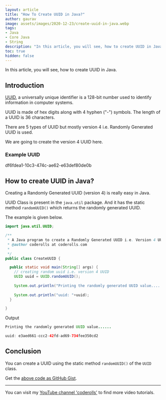 ```yaml
---
layout: article
title: "How To Create UUID in Java?"
author: gaurav
image: assets/images/2020-12-23/create-uuid-in-java.webp
tags:
- Java
- Core Java
- String
description: "In this article, you will see, how to create UUID in Java."
toc: true
hidden: false
---
```


In this article, you will see, how to create UUID in Java.

## Introduction

[UUID](https://coderolls.com/uuid-in-java/), a universally unique identifier is a 128-bit number used to identify information in computer systems.

UUID is made of hex digits along with 4 hyphen ("-") symbols. The length of a UUID is 36 characters.

There are 5 types of UUID but mostly version 4 i.e. Randomly Generated UUID is used.

We are going to create the version 4 UUID here.

### Example UUID

df6fdea1-10c3-474c-ae62-e63def80de0b

## How to create UUID in Java?

Creating a Randomly Generated UUID (version 4) is really easy in Java.

UUID Class is present in  the `java.util` package. And it has the static method `randomUUID()` which returns the randomly generated UUID.

The example is given below.

```java
import java.util.UUID;

/**
 * A Java program to create a Randomly Generated UUID i.e. Version 4 UUID
 * @author coderolls at coderolls.com
 *
 */
public class CreateUUID {

  public static void main(String[] args) {
    // creating random uuid i.e. version 4 UUID
    UUID uuid = UUID.randomUUID();
    
    System.out.println("Printing the randomly generated UUID value......\n");
    
    System.out.println("uuid: "+uuid);
  }

}

```
Output
```java
Printing the randomly generated UUID value......

uuid: e3aed661-ccc2-42fd-ad69-734fee350cd2

```
## Conclusion

You can create a UUID using the static method `randomUUID()` of the `UUID` class.

Get the [above code as GitHub Gist](https://gist.github.com/gauravkukade/395f314c549969bd300d72c7e032dbcb).

--------

You can visit my [YouTube channel 'coderolls'](https://www.youtube.com/channel/UCl31HHUdQbSHOQfc9L-wo3w?view_as=subscriber?sub_confirmation=1) to find more video tutorials.
